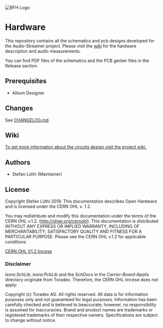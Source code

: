 ![BFH Logo](http://ci.bfh.ch/logo/Engineering%20and%20Information%20Technology)

# Hardware

This repository contains all the schematics and pcb designs developed for the
Audio-Streamer project. Please visit the [wiki](https://github.com/BFH-AudioStreamer/hardware/wiki) for the hardware description and 
audio measurements.

You can find PDF files of the schematics and the PCB gerber files in the Release section.


## Prerequisites
- Altium Designer

## Changes
See [CHANGELOG.md](CHANGELOG.md).

## Wiki
[To get more information about the circuits design visit the project wiki.](https://github.com/BFH-AudioStreamer/Hardware/wiki)

## Authors
- Stefan Lüthi (Maintainer)

## License
Copyright Stefan Lüthi 2019.
This documentation describes Open Hardware and is licensed under the
CERN OHL v. 1.2.

You may redistribute and modify this documentation under the terms of the
CERN OHL v.1.2. (http://ohwr.org/cernohl). This documentation is distributed
WITHOUT ANY EXPRESS OR IMPLIED WARRANTY, INCLUDING OF
MERCHANTABILITY, SATISFACTORY QUALITY AND FITNESS FOR A
PARTICULAR PURPOSE. Please see the CERN OHL v.1.2 for applicable
conditions

[CERN OHL V1.2 lincese](LICENSE.md)

### Disclaimer
*Ixora.SchLib*, *Ixora.PcbLib* and the *SchDoc*s in the *Carrier-Board-Apalis* 
directory originate from Toradex. Therefore, the CERN OHL lincese does not apply:

Copyright (c) Toradex AG. All rights reserved. All data is for information 
purposes only and not guaranteed for legal purposes. Information has been 
carefully checked and is believed to beaccurate; however, no responsibility is 
assumed for inaccuracies. Brand and product names are trademarks or registered 
trademarks of their respective owners. Specifications are subject to change 
without notice.
